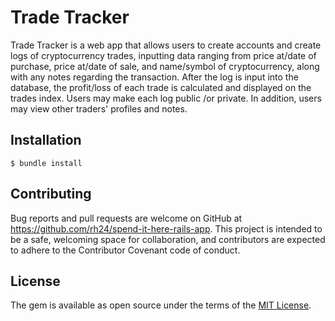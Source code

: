 # Trade Tracker

Trade Tracker is a web app that allows users to create accounts and create logs of cryptocurrency trades, inputting data ranging from price at/date of purchase, price at/date of sale, and name/symbol of cryptocurrency, along with any notes regarding the transaction.
After the log is input into the database, the profit/loss of each trade is calculated and displayed on the trades index.
Users may make each log public /or private. In addition, users may view other traders' profiles and notes.

## Installation

```$ bundle install```

## Contributing

Bug reports and pull requests are welcome on GitHub at https://github.com/rh24/spend-it-here-rails-app. This project is intended to be a safe, welcoming space for collaboration, and contributors are expected to adhere to the Contributor Covenant code of conduct.

## License

The gem is available as open source under the terms of the [MIT License](https://opensource.org/licenses/MIT).
